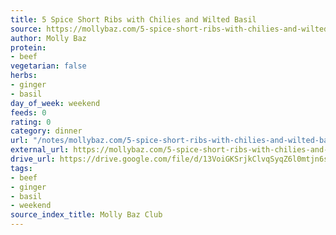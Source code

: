 ```yaml
---
title: 5 Spice Short Ribs with Chilies and Wilted Basil
source: https://mollybaz.com/5-spice-short-ribs-with-chilies-and-wilted-basil/
author: Molly Baz
protein:
- beef
vegetarian: false
herbs:
- ginger
- basil
day_of_week: weekend
feeds: 0
rating: 0
category: dinner
url: "/notes/mollybaz.com/5-spice-short-ribs-with-chilies-and-wilted-basil.html"
external_url: https://mollybaz.com/5-spice-short-ribs-with-chilies-and-wilted-basil/
drive_url: https://drive.google.com/file/d/13VoiGKSrjkClvqSyqZ6l0mtjn6suWQV4/view?usp=drive_link
tags:
- beef
- ginger
- basil
- weekend
source_index_title: Molly Baz Club
---
```



